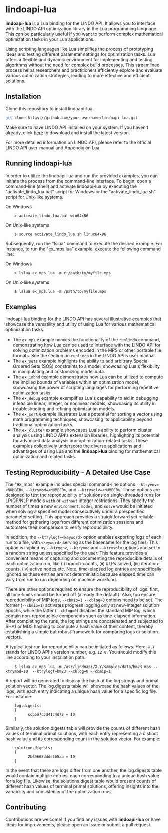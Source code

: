 # lindoapi-lua

**lindoapi-lua** is a Lua binding for the LINDO API. It allows you to interface with the LINDO API optimization library in the Lua programming language. This can be particularly useful if you want to perform complex mathematical optimization tasks in your Lua applications.

Using scripting languages like Lua simplifies the process of prototyping ideas and testing different parameter settings for optimization tasks. Lua offers a flexible and dynamic environment for implementing and testing algorithms without the need for complex build processes. This streamlined process helps researchers and practitioners efficiently explore and evaluate various optimization strategies, leading to more effective and efficient solutions.

## Installation

Clone this repository to install lindoapi-lua.

   ```bash
   git clone https://github.com/your-username/lindoapi-lua.git
   ```     

Make sure to have LINDO API installed on your system. If you haven't already, click [here](https://www.lindo.com/index.php/ls-downloads/try-lindo-api) to download and install the latest version.


For more detailed information on LINDO API, please refer to the official LINDO API user-manual and Appendix on Lua.


## Running lindoapi-lua

In order to utilize the lindoapi-lua and run the provided examples, you can initiate the process from the command-line interface. To begin, open a command-line (shell) and activate lindoapi-lua by executing the "activate_lindo_lua.bat" script for Windows or the "activate_lindo_lua.sh" script for Unix-like systems. 

On Windows

        > activate_lindo_lua.bat win64x86

On Unix-like systems

        $ source activate_lindo_lua.sh linux64x86

Subsequently, run the "lslua" command to execute the desired example. For instance, to run the "ex_mps.lua" example, execute the following command line:

On Windows

        > lslua ex_mps.lua -m c:/path/to/myfile.mps

On Unix-like systems

        $ lslua ex_mps.lua -m /path/to/myfile.mps

## Examples

lindoapi-lua binding for the LINDO API has several illustrative examples that showcase the versatility and utility of using Lua for various mathematical optimization tasks. 

- The `ex_mps` example mimics the functionality of the `runlindo` command, demonstrating how Lua can be used to interface with the LINDO API for solving optimization problems encoded in the MPS or other portable file formats. See the section on `runlindo` in the LINDO API's user manual.
- The `ex_sets` example highlights the ability to add arbitrary Special Ordered Sets (SOS) constraints to a model, showcasing Lua's flexibility in manipulating and customizing model data.
- The `ex_imbnd` example demonstrates how Lua can be utilized to compute the implied bounds of variables within an optimization model, showcasing the power of scripting languages for performing repetitive optimization tasks.
- The `ex_debug` example exemplifies Lua's capability to aid in debugging infeasible linear, integer, or nonlinear models, showcasing its utility in troubleshooting and refining optimization models.
- The `ex_sort` example illustrates Lua's potential for sorting a vector using math programming techniques, showcasing its applicability beyond traditional optimization tasks.
- The `ex_cluster` example showcases Lua's ability to perform cluster analysis using LINDO API's extension libraries, highlighting its potential for advanced data analysis and optimization-related tasks. These examples collectively underscore the diverse applications and advantages of using Lua and the **lindoapi-lua** binding for mathematical optimization and related tasks.


## Testing Reproducibility - A Detailed Use Case

The "ex_mps" example includes special command-line options `--ktryenv=<NUMBER>`, `--ktrymod=<NUMBER>`, and `--ktrysolv=<NUMBER>`. These options are designed to test the reproducibility of solutions on single-threaded runs for LP/QP/NLP models `with` or `without` integer restrictions. They specify the number of times a new `environment`, `model`, and `solve` would be initiated when solving a specified model consecutively under a prespecified parameter setting. This approach provides a straightforward yet reliable method for gathering logs from different optimization sessions and automates their comparison to verify reproducibility.

In addition, the `--ktrylogf=<keyword>` option enables exporting logs of each run to a file, with `<keyword>` serving as the basename for the log files. This option is implied by `--ktryenv`, `--ktrymod` and `--ktrysolv` options and set to a random string unless specified by the user. This feature provides a convenient means of capturing and documenting the reproducible details of each optimization run, like (i) branch-counts, (ii) #LPs solved, (iii) iteration-counts, (iv) active nodes etc. Note, time-elapsed log entries are specifically ignored as these entries are not deterministic because elapsed time can vary from run to run depending on machine workload.

There are other options required to ensure the reproducibility of logs: first, all time-limits should be turned off (already the default). Also, too ensure reproducibility of MIP logs, `--cbmip=1 --cblog=0` options need to be set. The former (`--cbmip=1`) activates progress logging only at new-integer solution epochs, while the latter (`--cblog=0`) disables the standard MIP log, which contain non-reproducible components such as time-elapsed information. After completing the runs, the log strings are concatenated and subjected to SHA1 or MD5 hashing to compute a hash value of their content, thereby establishing a simple but robust framework for comparing logs or solution vectors.

A typical test run for reproducibility can be initiated as follows. Here, `X.Y` stands for LINDO API's version number, e.g. `12.0`. You should modify this line according to your installation path.

        $ lslua ex_mps.lua -m /usr/lindoapi/X.Y/samples/data/bm23.mps --ktrymod=10  --ktrylogf=bm23 --cblog=0 --cbmip=1

A report will be generated to display the hash of the log strings and primal solution vector. The log.digests table will showcase the hash values of the logs, with each entry indicating a unique hash value for a specific log file. For instance:

        log.digests:
        {
              ccb5a7c3d41c4d72 = 10,
        }
        
Similarly, the solution.digests table will provide the counts of different hash values of terminal primal solutions, with each entry representing a distinct hash value and its corresponding count in the solution vector. For example:

        solution.digests:
        {
              2b69668ddde265aa = 10,
        }

In the event that there are logs differ from one another, the log.digests table would contain multiple entries, each corresponding to a unique hash value for a log file. Likewise, the solutions.digest table would present counts of different hash values of terminal primal solutions, offering insights into the variability and consistency of the optimization runs.

## Contributing

Contributions are welcome! If you find any issues with **lindoapi-lua** or have ideas for improvements, please open an issue or submit a pull request.

